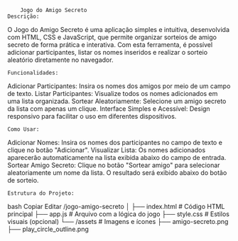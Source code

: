         Jogo do Amigo Secreto
    Descrição:
O Jogo do Amigo Secreto é uma aplicação simples e intuitiva, desenvolvida com HTML, CSS e JavaScript, que permite organizar sorteios de amigo secreto de forma prática e interativa. Com esta ferramenta, é possível adicionar participantes, listar os nomes inseridos e realizar o sorteio aleatório diretamente no navegador.

    Funcionalidades:
Adicionar Participantes: Insira os nomes dos amigos por meio de um campo de texto.
Listar Participantes: Visualize todos os nomes adicionados em uma lista organizada.
Sortear Aleatoriamente: Selecione um amigo secreto da lista com apenas um clique.
Interface Simples e Acessível: Design responsivo para facilitar o uso em diferentes dispositivos.

    Como Usar:
Adicionar Nomes: Insira os nomes dos participantes no campo de texto e clique no botão "Adicionar".
Visualizar Lista: Os nomes adicionados aparecerão automaticamente na lista exibida abaixo do campo de entrada.
Sortear Amigo Secreto: Clique no botão "Sortear amigo" para selecionar aleatoriamente um nome da lista.
O resultado será exibido abaixo do botão de sorteio.

    Estrutura do Projeto:
bash
Copiar
Editar
/jogo-amigo-secreto
│
├── index.html        # Código HTML principal
├── app.js            # Arquivo com a lógica do jogo
├── style.css         # Estilos visuais (opcional)
└── /assets           # Imagens e ícones
    ├── amigo-secreto.png
    ├── play_circle_outline.png